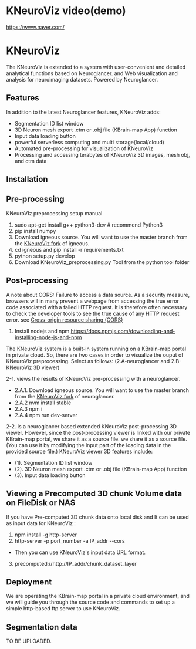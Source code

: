 # KNeuroViz video(demo)
https://www.naver.com/

# KNeuroViz
The KNeuroViz is extended to a system with user-convenient and detailed analytical functions based on Neuroglancer.
and Web visualization and analysis for neuroimaging datasets. Powered by Neuroglancer.

## Features
In addition to the latest Neuroglancer features, KNeuroViz adds:
- Segmentation ID list window
- 3D Neuron mesh export .ctm or .obj file (KBrain-map App) function 
- Input data loading button
- powerful serverless computing and multi storage(local/cloud)
- Automated pre-processing for visualization of KNeuroViz
- Processing and accessing terabytes of KNeuroViz 3D images, mesh obj, and ctm data

## Installation
## Pre-processing
KNeuroVIz preprocessing setup manual

1. sudo apt-get install g++ python3-dev # recommend Python3
2. pip install numpy
3. Download igneous source. You will want to use the master branch from the [KNeuroViz fork](https://github.com/KBRI-NCRG/igneous) of igneous.
4. cd igneous and pip install -r requirements.txt
5. python setup.py develop
6. Download KNeuroViz_preprocessing.py Tool from the python tool folder

## Post-processing

A note about CORS: Failure to access a data source.
As a security measure, browsers will in many prevent a webpage from accessing the true error code associated with a failed HTTP request. It is therefore often necessary to check the developer tools to see the true cause of any HTTP request error. see [Cross-origin resource sharing (CORS)](https://en.wikipedia.org/wiki/Cross-origin_resource_sharing)

1.	Install nodejs and npm https://docs.npmjs.com/downloading-and-installing-node-js-and-npm

The KNeuroViz system is a built-in system running on a KBrain-map portal in private cloud.
So, there are two cases in order to visualize the ouput of KNeuroViz preprocessing. 
Select as follows: (2.A-neuroglancer and 2.B-KNeuroViz 3D viewer)

2-1. views the results of KNeuroViz pre-processing with a neuroglancer.
- 2.A.1. Download igneous source. You will want to use the master branch from the [KNeuroViz fork](https://github.com/KBRI-NCRG/neuroglancer) of neuroglancer. 
- 2.A.2 nvm install stable
- 2.A.3 npm i
- 2.A.4 npm run dev-server
 
2-2. is a neuroglancer based extended KNeuroViz post-processing 3D viewer. However, since the post-processing viewer is linked with our private KBrain-map portal, 
  we share it as a source file. we share it as a source file. (You can use it by modifying the input part of the loading data in the provided source file.)
  KNeuroViz viewer 3D features include:
- (1).	Segmentation ID list window
- (2).	3D Neuron mesh export .ctm or .obj file (KBrain-map App) function
- (3).	Input data loading button

## Viewing a Precomputed 3D chunk Volume data on FileDisk or NAS
If you have Pre-computed 3D chunk data onto local disk and It can be used as input data for KNeuroViz :

1. npm install -g http-server
2. http-server -p port_number -a IP_addr --cors
- Then you can use KNeuroViz's input data URL format.
3. precomputed://http://IP_addr/chunk_dataset_layer

## Deployment
We are operating the KBrain-map portal in a private cloud environment, and we will guide you through the source code and commands to set up a simple http-based ftp server to use KNeuroViz.

## Segmentation data
TO BE UPLOADED.


